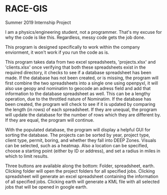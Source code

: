 # RACE-GIS
Summer 2019 Internship Project

I am a physics/engineering student, not a programmer. That's my excuse for why the code is like this.
Regardless, messy code gets the job done.

This program is designed specifically to work within the company enviorment, it won't work if you run the code as is.

This program takes data from two excel spreadsheets, 'projects.xlsx' and 'clients.xlsx' once verifying that both these spreadsheets exist in the required directory, it checks to see if a database spreadsheet has been made. 
If the database has not been created, or is missing, the program will first combine the two spreadsheets into a single one using openpyxl, it will also use geopy and nominatim to geocode an adress field and add that information to the database spreadsheet as well. This can be a lengthy operation, due to the throttled nature of Nominatim.
If the database has been created, the program will check to see if it is updated by comparing the length (in rows) of each spreadsheet. If they are unequal, the program will update the database for the number of rows which they are different by. 
If they are equal, the program will continue.

With the populated database, the program will display a helpful GUI for sorting the database.
The projects can be sorted by year, project type, client type, permit, boring, and whether they fall into DEEP Zones.
Visuals can be selected, such as a heatmap.
Also a location can be specified, choose a starting point (either by ID or address), and set a radius in miles in which to limit results. 

Three buttons are available along the bottom: Folder, spreadsheet, earth.
Clicking folder will open the project folders for all specified jobs.
Clicking spreadsheet will generate an excel spreadsheet containing the information of all specified jobs.
Clicking earth will generate a KML file with all selected jobs that will be opened in google earth. 


